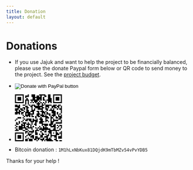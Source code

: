 ```yaml
---
title: Donation
layout: default
---
```


# Donations

* If you use Jajuk and want to help the project to be financially balanced, please use the donate Paypal form below or QR code to send money to the project. See the [project budget](/budget.html).

* <form action="https://www.paypal.com/cgi-bin/webscr" method="post" target="_top"><input type="hidden" name="cmd" value="_donations" /><input type="hidden" name="business" value="6VHQC74K3S4DJ" /><input type="hidden" name="currency_code" value="EUR" /><input type="image" src="https://www.paypalobjects.com/en_US/i/btn/btn_donate_SM.gif" border="0" name="submit" title="PayPal - The safer, easier way to pay online!" alt="Donate with PayPal button" /><img alt="" border="0" src=" https://www.paypal.com/en_FR/i/scr/pixel.gif" width="1" height="1" /></form>

* <img src="data:image/png;base64,iVBORw0KGgoAAAANSUhEUgAAAIAAAACACAYAAADDPmHLAAAEX
UlEQVR4nO2Ty5IkIQwD+/9/evc2h3kYWchUVXc6ghNgSSZ5vV6vf5OrU+q9ae2JrBP3QgsA
UoN2+0/7AoCm9scCkKqq5/QwXe3qnOPF1a7upQoAAAAAAAAAAGAFQGLQ04FUjzur0kv4VO+
52Rf3AAAAAAAATgFQ9XdqI/htAEh8JgAAAAAAAAAAgLsDEDIdX5WW6iPh94JZAgAAAECppf
pI+L1gln8fdCsRKNE/NWi17upr4QUAOtpP9LXwAgAd7Sf6WngBgI72E30tvGjG3OUOSd2r9
K7cm8g9tAAAAAAgvjeRe2T9UBwudxBp7RPQPqEAAAAOCwLArQoAPh0AdRCrIVVnnSF1vDha
E3lUXy58qXvfzgEAAABAJM/bAZB4SNeYes8d2ETukz068C00AAAAAAAAAOBDAXDNJO4l+rs
+Nn6MlCfl2fHR8QIAAKCbAYA3BODkUDp76pA6e6r/afBP5GlkBQAAAAAAAAAAiD3kyYG5PT
q1C2nzQY7mAQChAGAjUMMIAFwBQMK0LLbRMzEkF3bnnlsngAAAAAAAAPhauuDJh1TDukNJg
aPOxPU1oQcAewMDAAAAANn0TkAAuBgAVcAV3wnfBaXT3/XsZnE9V+caewAAAADwuQCU6mZN
PLLaX/XVGVja14R2pVHql13MAgAAAICGj4R2pVHql13MAoAPB+BPsUVYd2+yx+rsycdy98p
VOgsUAAAAADwVADecGny6Oo8wcS8BmKsn+5oOdGUBgOBrOtCVBQCCr+lAVxYACL4SwTsmZW
NmONXLyufug3Rq4jPJ86suJQoA1gUAAHAdAOkHX5l2H3YSItfjxL1Oz5BPAHA9Ttzr9ASAx
TkAkHwCgOtx4l6nZ8RnebIwou6lygneGVBi0Gr/RLadAgAAAAC3/1sDkHpkN5DTv+NjwnOi
XD0XWgAIek4UAPxyT+3f8THhOVEA8Ms9tX/Hx4TnRN0WgMSgO3uqvgpR6vESg07nTsEIAEI
BAAC8LwCnB6T26eypvtxygXMA6PRXsy68AUCnz0oDAADgWQBEmgwYUx/hxCM7eVzt058JAB
b9q3MAAABWj1VPAACAcwC4wRMrodHxPLGX8KmW63nRBwAAAADsvccDMBG8E8IZkjvYNHxTH
2FyXj/eVT5400CdAgAAAAAAAIBve/smU6YHwh19hES/CwADAAAAgEieRwJQ7g6UM0w3rAtx
Ao5O7sRHc+8BgODRydPJDQAAAAAAcBEA7qDdQO7e7rkrBp3w5UKlngMAoQAAAD4DgFQlBp1
4vCsH7fbvVOITAoDgGQCaBQAAAABm/06NA5AQ6ARw99IQXwmfuzbyAcDKFwAAAACkAAiZlr
y4A5t4PFXvtC8AaGqlZuTMBAAAAAAA4OEAJAZReTSHYD9CwpdbAPCLR3MIAAAAAGAbSRlzA
qT6O9op4Fz4QhABAAAAgKUNAILRag8AbgbAxHJDJAZWaafuTcKQAmKhAQA79wAAAB4NwH9I
Iqrm143ztQAAAABJRU5ErkJggg==">

* Bitcoin donation : ``1M1hLxNbKux81DQjdK9mTbMZv54vPvYDB5`` 

Thanks for your help !